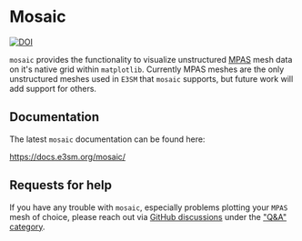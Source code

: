 # Mosaic

[![DOI](https://zenodo.org/badge/DOI/10.5281/zenodo.15420083.svg)](https://doi.org/10.5281/zenodo.15420083)

`mosaic` provides the functionality to visualize unstructured [MPAS](https://mpas-dev.github.io/)
mesh data on it's native grid within `matplotlib`. Currently MPAS meshes are the
only unstructured meshes used in `E3SM` that `mosaic` supports, but future work
will add support for others.

## Documentation

The latest `mosaic` documentation can be found here:

https://docs.e3sm.org/mosaic/

## Requests for help

If you have any trouble with `mosaic`, especially problems plotting your `MPAS`
mesh of choice, please reach out via [GitHub discussions](https://github.com/E3SM-Project/mosaic/discussions)
under the ["Q&A" category](https://github.com/E3SM-Project/mosaic/discussions/categories/q-a).
